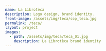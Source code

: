 ```yaml
---
name: La Librotèca
description: Logo design, brand identity.
front-image: /assets/img/teca/cop_teca.jpg
permalink: /teca/
layout: project
images:
  - path: /assets/img/teca/teca_01.jpg
    description: La Librotèca brand identity
---
```

